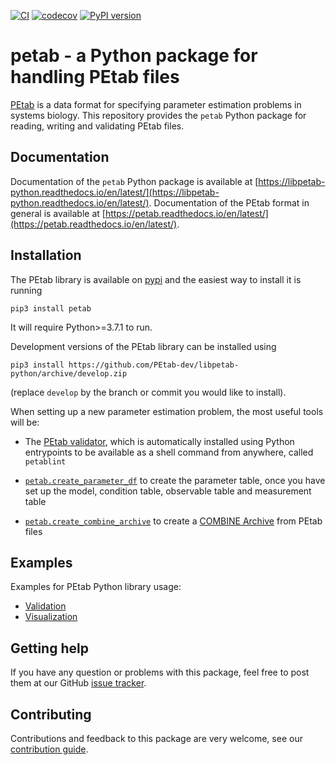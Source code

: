 [![CI](https://github.com/PEtab-dev/libpetab-python/actions/workflows/ci_tests.yml/badge.svg?branch=main)](https://github.com/PEtab-dev/libpetab-python/actions/workflows/ci_tests.yml)
[![codecov](https://codecov.io/gh/PEtab-dev/libpetab-python/branch/main/graph/badge.svg)](https://codecov.io/gh/PEtab-dev/libpetab-python)
[![PyPI version](https://badge.fury.io/py/petab.svg)](https://badge.fury.io/py/petab)

# petab - a Python package for handling PEtab files

[PEtab](https://petab.readthedocs.io/) is a data format for specifying
parameter estimation problems in systems biology. This repository provides
the `petab` Python package for reading, writing and validating PEtab files.

## Documentation

Documentation of the `petab` Python package is available at
[https://libpetab-python.readthedocs.io/en/latest/](https://libpetab-python.readthedocs.io/en/latest/).
Documentation of the PEtab format in general is available at
[https://petab.readthedocs.io/en/latest/](https://petab.readthedocs.io/en/latest/).

## Installation

The PEtab library is available on [pypi](https://pypi.org/project/petab/)
and the easiest way to install it is running

    pip3 install petab
    
It will require Python>=3.7.1 to run.

Development versions of the PEtab library can be installed using

    pip3 install https://github.com/PEtab-dev/libpetab-python/archive/develop.zip

(replace `develop` by the branch or commit you would like to install).

When setting up a new parameter estimation problem, the most useful tools will
be:

  - The [PEtab validator](https://petab.readthedocs.io/projects/libpetab-python/en/latest/example/example_petablint.html),
    which is automatically installed using Python
    entrypoints to be available as a shell command from anywhere, called
    `petablint`

  - [`petab.create_parameter_df`](https://petab.readthedocs.io/projects/libpetab-python/en/latest/build/_autosummary/petab.parameters.html#petab.parameters.create_parameter_df)
    to create the parameter table, once you have set up the model, 
    condition table, observable table and measurement table

  - [`petab.create_combine_archive`](https://petab.readthedocs.io/projects/libpetab-python/en/latest/build/_autosummary/petab.core.html#petab.core.create_combine_archive)
    to create a [COMBINE Archive](https://combinearchive.org/index/) from PEtab
    files

## Examples

Examples for PEtab Python library usage:

* [Validation](https://github.com/PEtab-dev/libpetab-python/blob/main/doc/example/example_petablint.ipynb)
* [Visualization](https://github.com/PEtab-dev/libpetab-python/blob/main/doc/example/example_visualization.ipynb)


## Getting help

If you have any question or problems with this package, feel free to post them
at our GitHub [issue tracker](https://github.com/PEtab-dev/libpetab-python/issues/).

## Contributing

Contributions and feedback to this package are very welcome, see our
[contribution guide](CONTRIBUTING.md).
